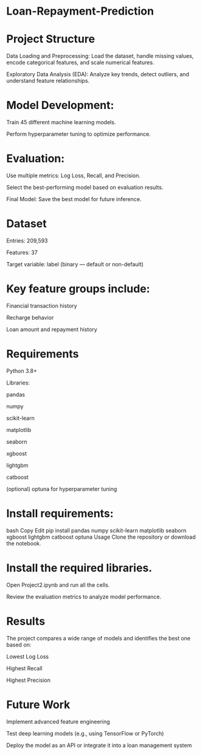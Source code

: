 # Loan-Repayment-Prediction
# Project Structure
Data Loading and Preprocessing: Load the dataset, handle missing values, encode categorical features, and scale numerical features.

Exploratory Data Analysis (EDA): Analyze key trends, detect outliers, and understand feature relationships.

# Model Development:

Train 45 different machine learning models.

Perform hyperparameter tuning to optimize performance.

# Evaluation:

Use multiple metrics: Log Loss, Recall, and Precision.

Select the best-performing model based on evaluation results.

Final Model: Save the best model for future inference.

# Dataset
Entries: 209,593

Features: 37

Target variable: label (binary — default or non-default)

# Key feature groups include:

Financial transaction history

Recharge behavior

Loan amount and repayment history

# Requirements
Python 3.8+

Libraries:

pandas

numpy

scikit-learn

matplotlib

seaborn

xgboost

lightgbm

catboost

(optional) optuna for hyperparameter tuning

# Install requirements:

bash
Copy
Edit
pip install pandas numpy scikit-learn matplotlib seaborn xgboost lightgbm catboost optuna
Usage
Clone the repository or download the notebook.

# Install the required libraries.

Open Project2.ipynb and run all the cells.

Review the evaluation metrics to analyze model performance.

# Results
The project compares a wide range of models and identifies the best one based on:

Lowest Log Loss

Highest Recall

Highest Precision

# Future Work
Implement advanced feature engineering

Test deep learning models (e.g., using TensorFlow or PyTorch)

Deploy the model as an API or integrate it into a loan management system
